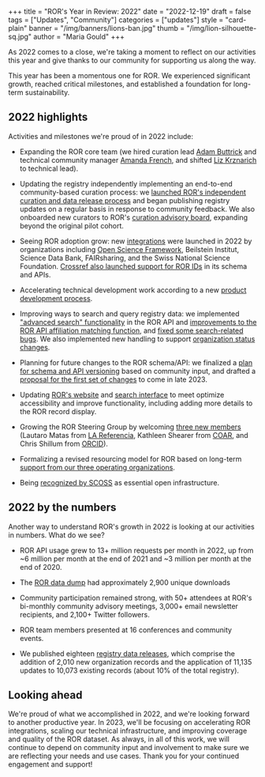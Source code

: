 +++
title = "ROR's Year in Review: 2022"
date = "2022-12-19"
draft = false
tags = ["Updates", "Community"]
categories = ["updates"]
style = "card-plain"
banner = "/img/banners/lions-ban.jpg"
thumb = "/img/lion-silhouette-sq.jpg"
author = "Maria Gould"
+++

As 2022 comes to a close, we're taking a moment to reflect on our activities this year and give thanks to our community for supporting us along the way.

This year has been a momentous one for ROR. We experienced significant growth, reached critical milestones, and established a foundation for long-term sustainability. 

## 2022 highlights

Activities and milestones we're proud of in 2022 include:

-   Expanding the ROR core team (we hired curation lead [Adam Buttrick](https://ror.org/about/#adam-buttrick-metadata-curation-lead) and technical community manager [Amanda French](https://ror.org/about/#amanda-french-technical-community-manager), and shifted [Liz Krznarich](https://ror.org/about/#liz-krznarich-technical-lead) to technical lead).

-   Updating the registry independently implementing an end-to-end community-based curation process: we [launched ROR's independent curation and data release process](https://ror.org/blog/2022-03-17-first-independent-release/) and began publishing registry updates on a regular basis in response to community feedback. We also onboarded new curators to ROR's [curation advisory board](https://ror.org/registry/#curation-advisory-board), expanding beyond the original pilot cohort. 

-   Seeing ROR adoption grow: new [integrations](https://ror.org/community#adopters) were launched in 2022 by organizations including [Open Science Framework](https://ror.org/blog/2022-11-28-case-study-osf/), Beilstein Institut, Science Data Bank, FAIRsharing, and the Swiss National Science Foundation. [Crossref also launched support for ROR IDs](https://www.crossref.org/blog/a-ror-some-update-to-our-api/) in its schema and APIs.

-   Accelerating technical development work according to a new [product development process](https://github.com/ror-community/ror-roadmap).

-   Improving ways to search and query registry data: we implemented ["advanced search" functionality](https://ror.readme.io/docs/advanced-search) in the ROR API and [improvements to the ROR API affiliation matching function](https://ror.readme.io/changelog/2022-10-24-affiliation-matching-improvements-api-only), and [fixed some search-related bugs](https://github.com/ror-community/ror-roadmap/issues/8). We also implemented new handling to support [organization status changes](https://ror.org/blog/2022-12-07-handling-org-status/).

-   Planning for future changes to the ROR schema/API: we finalized a [plan for schema and API versioning](https://docs.google.com/document/d/18nl6pq0kdCU5ApcdbNjKnV7xHIw9eEY7DJG1WHjaLSs/edit) based on community input, and drafted a [proposal for the first set of changes](https://ror.org/blog/2022-12-14-schema-scheming/) to come in late 2023.

-   Updating [ROR's website](https://ror.org) and [search interface](https://ror.org/search) to meet optimize accessibility and improve functionality, including adding more details to the ROR record display.

-   Growing the ROR Steering Group by welcoming [three new members ](https://ror.org/blog/2022-04-11-new-steering-group-members/)(Lautaro Matas from [LA Referencia](https://www.lareferencia.info/), Kathleen Shearer from [COAR](https://www.coar-repositories.org/), and Chris Shillum from [ORCID](https://orcid.org)). 

-   Formalizing a revised resourcing model for ROR based on long-term [support from our three operating organizations](https://ror.org/blog/2022-10-10-strengthening-sustainability).

-   Being [recognized by SCOSS](https://ror.org/blog/2022-11-22-scoss-selects-ror/) as essential open infrastructure.

## 2022 by the numbers

Another way to understand ROR's growth in 2022 is looking at our activities in numbers. What do we see?

-   ROR API usage grew to 13+ million requests per month in 2022, up from ~6 million per month at the end of 2021 and ~3 million per month at the end of 2020. 

-   The [ROR data dump](https://doi.org/10.5281/zenodo.6347574) had approximately 2,900 unique downloads

-   Community participation remained strong, with 50+ attendees at ROR's bi-monthly community advisory meetings, 3,000+ email newsletter recipients, and 2,100+ Twitter followers. 

-   ROR team members presented at 16 conferences and community events. 

-   We published eighteen [registry data releases](https://github.com/ror-community/ror-updates/releases), which comprise the addition of 2,010 new organization records and the application of 11,135 updates to 10,073 existing records (about 10% of the total registry).

## Looking ahead

We're proud of what we accomplished in 2022, and we're looking forward to another productive year. In 2023, we'll be focusing on accelerating ROR integrations, scaling our technical infrastructure, and improving coverage and quality of the ROR dataset. As always, in all of this work, we will continue to depend on community input and involvement to make sure we are reflecting your needs and use cases. Thank you for your continued engagement and support!
